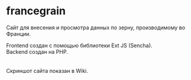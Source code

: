 # francegrain
Сайт для внесения и просмотра данных по зерну, производимому во Франции.

Frontend создан с помощью библиотеки Ext JS (Sencha).
<br>
Backend создан на PHP.
<br><br><br>
Скриншот сайта показан в Wiki.
